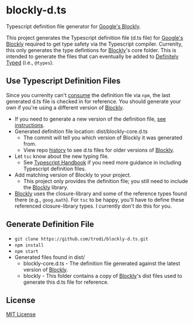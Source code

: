 # blockly-d.ts
Typescript definition file generator for [Google's Blockly](https://github.com/google/blockly).

This project generates the Typescript definition file (d.ts file) for [Google's Blockly](https://github.com/google/blockly) required to get type safety via the Typescript compiler. Currenlty, this only generates the type defintions for [Blockly](https://github.com/google/blockly)'s core folder. This is intended to generate the files that can eventually be added to [Definitely Typed](http://definitelytyped.org/) (i.e., `@types`).

## Use Typescript Definition Files
Since you currenlty can't [consume](https://www.typescriptlang.org/docs/handbook/declaration-files/consumption.html) the definition file via `npm`, the last generated d.ts file is checked in for reference. You should generate your own if you're using a different version of [Blockly](https://github.com/google/blockly).
* If you need to generate a new version of the definition file, [see instructions](https://github.com/trodi/blockly-d.ts#generate-definition-file).
* Generated definition file location: dist/blockly-core.d.ts
  * The commit will tell you which version of Blockly it was generated from.
  * View repo [history](https://github.com/trodi/blockly-d.ts/commits/master/dist/blockly-core.d.ts) to see d.ts files for older versions of [Blockly](https://github.com/google/blockly).
* Let `tsc` know about the new typing file.
  * See [Typescript Handbook](https://www.typescriptlang.org/docs/handbook/tsconfig-json.html) if you need more guidance in including Typescript definition files.
* Add matching version of Blockly to your project.
  * This project only provides the definition file; you still need to include the [Blockly](https://github.com/google/blockly) library.
* [Blockly](https://github.com/google/blockly) uses the closure-library and some of the reference types found there (e.g., `goog.math`). For `tsc` to be happy, you'll have to define these referenced closure-library types. I currently don't do this for you.

## Generate Definition File
* `git clone https://github.com/trodi/blockly-d.ts.git`
* `npm install`
* `npm start`
* Generated files found in dist/
  * blockly-core.d.ts - The definition file generated against the latest version of [Blockly](https://github.com/google/blockly).
  * blockly - This folder contains a copy of [Blockly](https://github.com/google/blockly)'s dist files used to generate this d.ts file for reference.

## License
[MIT License](LICENSE)
